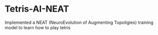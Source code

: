 # Tetris-AI-NEAT
Implemented a NEAT (NeuroEvolution of Augmenting Topoligies) training model to learn how to play tetris
